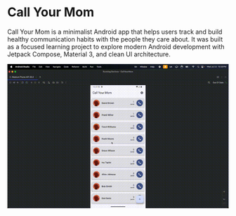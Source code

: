# Call Your Mom
Call Your Mom is a minimalist Android app that helps users track and build healthy communication habits with the people they care about. It was built as a focused learning project to explore modern Android development with Jetpack Compose, Material 3, and clean UI architecture.

![Demo](assets/demo.gif)
